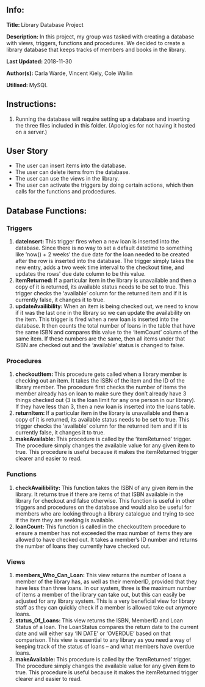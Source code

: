 <h2>Info:</h2>
<p><b>Title: </b>Library Database Project</p>
<p><b>Description: </b>In this project, my group was tasked with creating a database with views, triggers, functions and procedures. We decided to create a library database
that keeps tracks of members and books in the library.</p>
<p><b>Last Updated: </b>2018-11-30</p>
<p><b>Author(s): </b>Carla Warde, Vincent Kiely, Cole Wallin</p>
<p><b>Utilised: </b>MySQL</p>

<h2>Instructions:</h2>
<ol>
<li>Running the database will require setting up a database and inserting the three files included in this folder. (Apologies for not having it hosted on a server.)</li>
</ol>

<h2>User Story</h2>
<ul>
<li>The user can insert items into the database.</li>
<li>The user can delete items from the database.</li>
<li>The user can use the views in the library.</li>
<li>The user can activate the triggers by doing certain actions, which then calls for the functions and prodcedures.</li>
</ul>

<h2>Database Functions:</h2>

<h3>Triggers</h3>
<ol>
<li>
	<b>dateInsert: </b>This trigger fires when a new loan is inserted into the database. 
	Since there is no way to set a default datetime to something like ‘now() + 2 weeks’ the due date for the loan needed to be created after the row is inserted into the database. 
	The trigger simply takes the new entry, adds a two week time interval to the checkout time, and updates the rows' due date column to be this value. 
</li>
<li>
	<b>itemReturned: </b>If a particular item in the library is unavailable and then a copy of it is returned, its available status needs to be set to true. 
	This trigger checks the ‘available’ column for the returned item and if it is currently false, it changes it to true.
</li>
<li>
	<b>updateAvailibility: </b>When an item is being checked out, we need to know if it was the last one in the library so we can update the availability on the item. 
	This trigger is fired when a new loan is inserted into the database. It then counts the total number of loans in the table that have the same ISBN and compares this value to the ‘itemCount’  column of the same item. 
	If these numbers are the same, then all items under that ISBN are checked out and the ‘available’ status is changed to false. 
</li>
</ol>

<h3>Procedures</h3>
<ol>
<li>
	<b>checkoutItem: </b>This procedure gets called when a library member is checking out an item. 
	It takes the ISBN of the item and the ID of the library member. The procedure first checks the number of items the member already has on loan to make sure they don’t already have 3 things checked out (3 is the loan limit for any one person in our library). 
	If they have less than 3, then a new loan is inserted into the loans table. 
</li>
<li>
	<b>returnItem: </b>If a particular item in the library is unavailable and then a copy of it is returned, its available status needs to be set to true. 
	This trigger checks the ‘available’ column for the returned item and if it is currently false, it changes it to true.
</li>
<li>
	<b>makeAvailable: </b>This procedure is called by the ‘itemReturned’ trigger. 
	The procedure simply changes the available value for any given item to true. 
	This procedure is useful because it makes the itemReturned trigger clearer and easier to read.
</li>
</ol>

<h3>Functions</h3>
<ol>
<li>
	<b>checkAvailibility: </b>This function takes the ISBN of any given item in the library. 
	It returns true if there are items of that ISBN available in the library for checkout and false otherwise. 
	This function is useful in other triggers and procedures on the database and would also be useful for members who are looking through a library catalogue and trying to see if the item they are seeking is available.
</li>
<li>
	<b>loanCount: </b>This function is called in the checkoutItem procedure to ensure a member has not exceeded the max number of items they are allowed to have checked out. 
	It takes a member’s ID number and returns the number of loans they currently have checked out.  
</li>
</ol>

<h3>Views</h3>
<ol>
<li>
	<b>members_Who_Can_Loan: </b>This view returns the number of loans a member of the library has, as well as their memberID, provided that they have less than three loans. 
	In our system, three is the maximum number of items a member of the library can take out, but this can easily be adjusted for any library system. 
	This is a very beneficial view for library staff as they can quickly check if a member is allowed take out anymore loans.
</li>
<li>
	<b>status_Of_Loans: </b>This view returns the ISBN, MemberID and Loan Status of a loan. 
	The LoanStatus compares the return date to the current date and will either say ‘IN DATE’ or ‘OVERDUE’ based on that comparison. 
	This view is essential to any library as you need a way of keeping track of the status of loans – and what members have overdue loans.
</li>
<li>
	<b>makeAvailable: </b>This procedure is called by the ‘itemReturned’ trigger. 
	The procedure simply changes the available value for any given item to true. 
	This procedure is useful because it makes the itemReturned trigger clearer and easier to read.
</li>
</ol>
